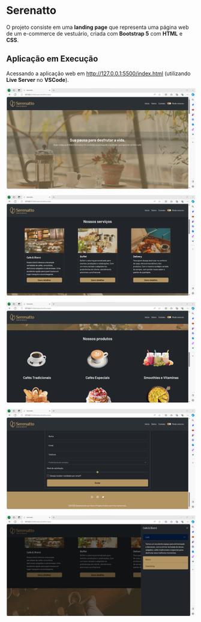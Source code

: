 # Serenatto

O projeto consiste em uma **landing page** que representa uma página web de um e-commerce de vestuário, criada com **Bootstrap 5** com **HTML** e **CSS**.

## Aplicação em Execução

Acessando a aplicação web em http://127.0.0.1:5500/index.html (utilizando **Live Server** no **VSCode**).

![webproject](./assets/project-exec-001.png "webproject")

![webproject](./assets/project-exec-002.png "webproject")

![webproject](./assets/project-exec-003.png "webproject")

![webproject](./assets/project-exec-004.png "webproject")

![webproject](./assets/project-exec-005.png "webproject")